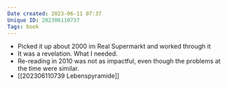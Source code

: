 ```yaml
---
Date created: 2023-06-11 07:37
Unique ID: 202306110737
Tags: book
---
```

- Picked it up about 2000 im Real Supermarkt and worked through it
- It was a revelation. What I needed.
- Re-reading in 2010 was not as impactful, even though the problems at the time were similar.
- [[202306110739 Lebenspyramide]]